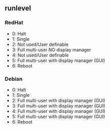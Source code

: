 ## runlevel

### RedHat

- 0: Halt
- 1: Single
- 2: Not used/User definable
- 3: Full multi-user NO display manager
- 4: Not used/User definable
- 5: Full multi-user with display manager (GUI)
- 6: Reboot

### Debian

- 0: Halt
- 1: Single
- 2: Full multi-user with display manager (GUI)
- 3: Full multi-user with display manager (GUI)
- 4:  Full multi-user with display manager (GUI)
- 5: Full multi-user with display manager (GUI)
- 6: Reboot